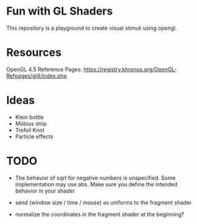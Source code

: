 # Fun with GL Shaders

This repository is a playground to create visual stimuli using opengl.

# Resources

 OpenGL 4.5 Reference Pages:  https://registry.khronos.org/OpenGL-Refpages/gl4/index.php
 
 # Ideas

 - Klein bottle
 - Möbius strip
 - Trefoil Knot
 - Particle effects 

# TODO

- The behavior of sqrt for negative numbers is unspecified.
Some implementation may use abs. Make sure you define 
the intended behavior in your shader

- send (window size / time / mouse) as uniforms to the fragment shader

- normalize the coordinates in the fragment shader at the beginning?
